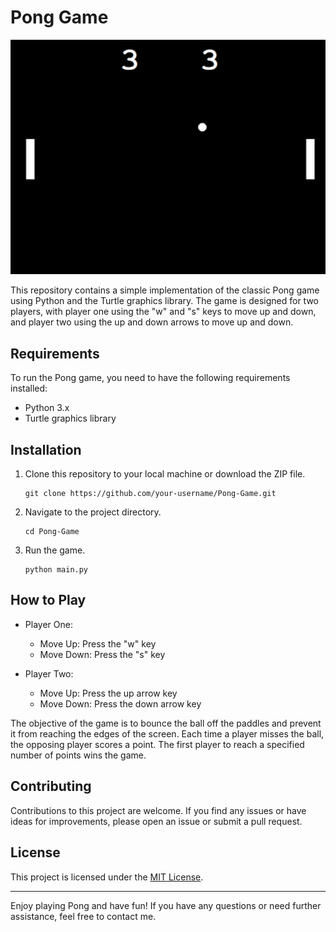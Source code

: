 # Pong Game

![Pong Game](pong.png)

This repository contains a simple implementation of the classic Pong game using Python and the Turtle graphics library. The game is designed for two players, with player one using the "w" and "s" keys to move up and down, and player two using the up and down arrows to move up and down.

## Requirements

To run the Pong game, you need to have the following requirements installed:

- Python 3.x
- Turtle graphics library

## Installation

1. Clone this repository to your local machine or download the ZIP file.
   ```
   git clone https://github.com/your-username/Pong-Game.git
   ```

2. Navigate to the project directory.
   ```
   cd Pong-Game
   ```

3. Run the game.
   ```
   python main.py
   ```

## How to Play

- Player One:
  - Move Up: Press the "w" key
  - Move Down: Press the "s" key

- Player Two:
  - Move Up: Press the up arrow key
  - Move Down: Press the down arrow key

The objective of the game is to bounce the ball off the paddles and prevent it from reaching the edges of the screen. Each time a player misses the ball, the opposing player scores a point. The first player to reach a specified number of points wins the game.

## Contributing

Contributions to this project are welcome. If you find any issues or have ideas for improvements, please open an issue or submit a pull request.

## License

This project is licensed under the [MIT License](LICENSE).

---

Enjoy playing Pong and have fun! If you have any questions or need further assistance, feel free to contact me.